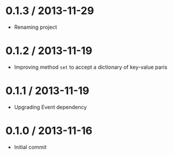 0.1.3 / 2013-11-29
===================
 * Renaming project

0.1.2 / 2013-11-19
===================
 * Improving method `set` to accept a dictionary of key-value paris

0.1.1 / 2013-11-19
===================
 * Upgrading Event dependency

0.1.0 / 2013-11-16
===================
 * Initial commit